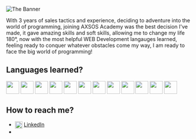 ![The Banner](https://github.com/user-attachments/assets/97f37ab1-c508-4e61-b604-2d032227bc58)

With 3 years of sales tactics and experience, deciding to adventure into the world of programming, joining AXSOS Academy was the best decision I've made, it gave amazing skills and soft skills, allowing me to change my life 180°, now with the most helpful WEB Development langauges learned, feeling ready to conquer whatever obstacles come my way, I am ready to face the big world of programming!

## Languages learned?

<p>
  <img src="https://cdn.jsdelivr.net/gh/devicons/devicon@latest/icons/html5/html5-original.svg" width="35" height="35"/>
  <img src="https://cdn.jsdelivr.net/gh/devicons/devicon@latest/icons/css3/css3-original.svg" width="35" height="35"/>
  <img src="https://cdn.jsdelivr.net/gh/devicons/devicon@latest/icons/javascript/javascript-plain.svg" width="35" height="35"/>
  <img src="https://cdn.jsdelivr.net/gh/devicons/devicon@latest/icons/tailwindcss/tailwindcss-original.svg" width="35" height="35"/>
  <img src="https://cdn.jsdelivr.net/gh/devicons/devicon@latest/icons/bootstrap/bootstrap-original.svg" width="35" height="35"/>
  <img src="https://cdn.jsdelivr.net/gh/devicons/devicon@latest/icons/python/python-original.svg" width="35" height="35"/>
  <img src="https://cdn.jsdelivr.net/gh/devicons/devicon@latest/icons/java/java-original.svg" width="35" height="35"/>
  <img src="https://cdn.jsdelivr.net/gh/devicons/devicon@latest/icons/amazonwebservices/amazonwebservices-plain-wordmark.svg" width="35" height="35"/>
  <img src="https://cdn.jsdelivr.net/gh/devicons/devicon@latest/icons/mongodb/mongodb-original.svg" width="35" height="35"/>
  <img src="https://cdn.jsdelivr.net/gh/devicons/devicon@latest/icons/express/express-original.svg" width="35" height="35"/>
  <img src="https://cdn.jsdelivr.net/gh/devicons/devicon@latest/icons/react/react-original.svg" width="35" height="35"/>
  <img src="https://cdn.jsdelivr.net/gh/devicons/devicon@latest/icons/nodejs/nodejs-original.svg" width="35" height="35"/>
</p>

## How to reach me?

- <img align="center" src="https://cdn.jsdelivr.net/gh/devicons/devicon@latest/icons/linkedin/linkedin-original.svg" height="auto" width="20"/> [LinkedIn](www.linkedin.com/in/loaiazaidan/)
- <i class="devicon-github-original"></i>
<!--
**loaizaidan/loaizaidan** is a ✨ _special_ ✨ repository because its `README.md` (this file) appears on your GitHub profile.

Here are some ideas to get you started:

- 🔭 I’m currently working on ...
- 🌱 I’m currently learning ...
- 👯 I’m looking to collaborate on ...
- 🤔 I’m looking for help with ...
- 💬 Ask me about ...
- 📫 How to reach me: ...
- 😄 Pronouns: ...
- ⚡ Fun fact: ...
-->

